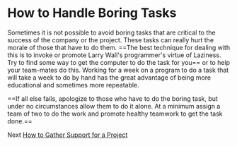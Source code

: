 # How to Handle Boring Tasks

Sometimes it is not possible to avoid boring tasks that are critical to the success of the company or the project. These tasks can really hurt the morale of those that have to do them. ==The best technique for dealing with this is to invoke or promote Larry Wall's programmer's virtue of Laziness. Try to find some way to get the computer to do the task for you== or to help your team-mates do this. Working for a week on a program to do a task that will take a week to do by hand has the great advantage of being more educational and sometimes more repeatable.

==If all else fails, apologize to those who have to do the boring task, but under no circumstances allow them to do it alone. At a minimum assign a team of two to do the work and promote healthy teamwork to get the task done.==

Next [How to Gather Support for a Project](06-How-to-Gather-Support-for-a-Project.md)